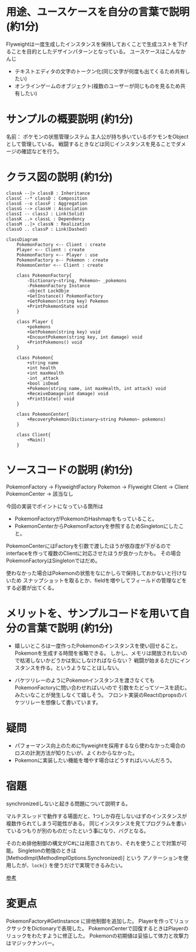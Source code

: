 # 用途、ユースケースを自分の言葉で説明 (約1分)
Flyweightは一度生成したインスタンスを保持しておくことで生成コストを下げることを目的としたデザインパターンとなっている。
ユースケースはこんなかんじ

- テキストエディタの文字のトークン化(同じ文字が何度も出てくるため共有したい)
- オンラインゲームのオブジェクト(複数のユーザーが同じものを見るため共有したい)


# サンプルの概要説明 (約1分)
名前： ポケモンの状態管理システム
主人公が持ち歩いているポケモンをObjectとして管理している。
戦闘するときなどは同じインスタンスを見ることでダメージの確認などを行う。

# クラス図の説明 (約1分)
    classA --|> classB : Inheritance
    classC --* classD : Composition
    classE --o classF : Aggregation
    classG --> classH : Association
    classI -- classJ : Link(Solid)
    classK ..> classL : Dependency
    classM ..|> classN : Realization
    classO .. classP : Link(Dashed)

```mermaid
classDiagram
    PokemonFactory <-- Client : create
    Player <-- Client : create
    PokemonFactory <-- Player : use
    PokemonFactory o-- Pokemon : create
    PokemonCenter <-- Client : create

    class PokemonFactory{
        -Dictionary~string, Pokemon~ _pokemons
        -PokemonFactory Instance
        -object LockObje
        +GetInstance() PokemonFactory
        +GetPokemon(string key) Pokemon
        +PrintPokemonState void
    }

    class Player {
        +pokemons
        +GetPokemon(string key) void
        +EncountPokemon(string key, int damage) void
        +PrintPokemons() void
    }

    class Pokemon{
        +string name
        +int health
        +int maxHealth
        -int _attack
        +bool isDead
        +Pokemon(string name, int maxHealth, int attack) void
        +ReceiveDamage(int damage) void
        +PrintState() void
    }

    class PokemonCenter{
        +RecoveryPokemon(Dictionary~string Pokemon~ pokemons)
    }

    class Client{
        +Main()
    }
```
# ソースコードの説明 (約1分)
PokemonFactory -> FlyweightFactory
Pokemon        -> Flyweight
Client         -> Client
PokemonCenter  -> 該当なし

今回の実装でポイントになっている箇所は
- PokemonFactoryがPokemonのHashmapをもっていること。
- PokemonCenterからPokemonFactoryを参照するためSingletonにしたこと。

PokemonCenterにはFactoryを引数で渡したほうが依存度が下がるので
interfaceを作って複数のClientに対応させたほうが良かったかも。
その場合PokemonFactoryはSingletonではだめ。

使わなかった場合はPokemonの状態をなにかしらで保持しておかないと行けないため
スナップショットを取るとか、fieldを増やしてフィールドの管理などをする必要が出てくる。

# メリットを、サンプルコードを用いて自分の言葉で説明 (約1分)
- 嬉しいところは一度作ったPokemonのインスタンスを使い回せること。
Pokemonを生成する時間を省略できる。
しかし、メモリは開放されないので枯渇しないかどうかは気にしなければならない？
戦闘が始まるたびにインスタンスを作る。というようなことはしない。

- バケツリレーのようにPokemonインスタンスを渡さなくてもPokemonFactoryに問い合わせればいいので
引数をたどってソースを読む。みたいなことが発生しなくて嬉しそう。
フロント実装のReactのpropsのバケツリレーを想像して書いています。

# 疑問
- パフォーマンス向上のためにflyweightを採用するなら使わなかった場合のロスの計測方法が知りたいが、よくわからなかった。 
- Pokemonに実装したい機能を増やす場合はどうすればいいんだろう。


# 宿題
synchronizedしないと起きる問題について説明する。

マルチスレッドで動作する場面だと、1つしか存在しないはずのインスタンスが複数作られてしまう可能性がある。
同じインスタンスを見てプログラムを書いているつもりが別のものだったという事になり、バグとなる。

そのため排他制御の構文がC#には用意されており、それを使うことで対策が可能。
Singletonの勉強のときは [MethodImpl(MethodImplOptions.Synchronized)] という
アノテーションを使用したが、`lock{}` を使うだけで実現できるみたい。

[参考](https://ufcpp.net/study/csharp/sp_thread.html#threading)

# 変更点
PokemonFactory#GetInstance に排他制御を追加した。
Playerを作ってリュックサックをDictionaryで表現した。
PokemonCenterで回復するときはPlayerのリュックをわたすように修正した。
Pokemonの初期値は妥協して体力と攻撃力はマジックナンバー。


